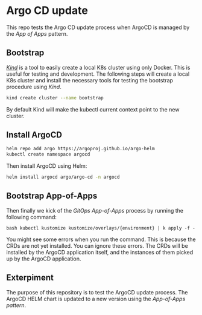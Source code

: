 # Argo CD update

This repo tests the Argo CD update process when ArgoCD is managed by the _App
of Apps_ pattern.

## Bootstrap

[_Kind_](https://kind.sigs.k8s.io/) is a tool to easily create a local K8s
cluster using only Docker. This is useful for testing and development. The
following steps will create a local K8s cluster and install the necessary tools
for testing the bootstrap procedure using _Kind_.

```bash
kind create cluster --name bootstrap
```

By default Kind will make the kubectl current context point to the new cluster.

## Install ArgoCD

```bash
helm repo add argo https://argoproj.github.io/argo-helm
kubectl create namespace argocd
```

Then install ArgoCD using Helm:

```bash
helm install argocd argo/argo-cd -n argocd
```

## Bootstrap App-of-Apps

Then finally we kick of the _GitOps App-of-Apps_ process by running the
following command:

```bash kubectl kustomize kustomize/overlays/{environment} | k apply -f -```

You might see some errors when you run the command. This is because the CRDs
are not yet installed. You can ignore these errors. The CRDs will be installed
by the ArgoCD application itself, and the instances of them picked up by the
ArgoCD application.

## Exterpiment

The purpose of this repository is to test the ArgoCD update process. The ArgoCD
HELM chart is updated to a new version using the _App-of-Apps pattern_.
